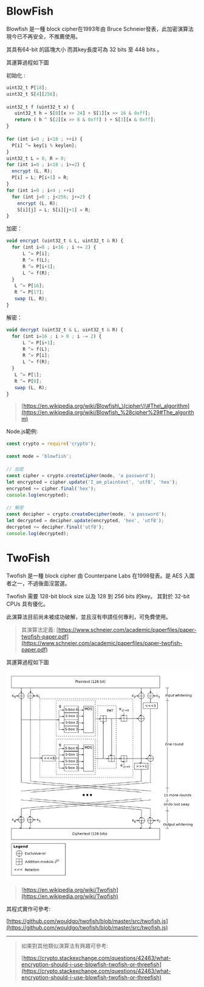# BlowFish

Blowfish 是一種 block cipher在1993年由 Bruce Schneier發表，此加密演算法現今已不再安全，不推薦使用。

其具有64-bit 的區塊大小 而其key長度可為 32 bits 至 448 bits 。

其運算過程如下圖

初始化 :

```js
uint32_t P[18];
uint32_t S[4][256];

uint32_t f (uint32_t x) {
   uint32_t h = S[0][x >> 24] + S[1][x >> 16 & 0xff];
   return ( h ^ S[2][x >> 8 & 0xff] ) + S[3][x & 0xff];
}

for (int i=0 ; i<18 ; ++i) {
  P[i] ^= key[i % keylen];
}
uint32_t L = 0, R = 0;
for (int i=0 ; i<18 ; i+=2) {
  encrypt (L, R);
  P[i] = L; P[i+1] = R;
}
for (int i=0 ; i<4 ; ++i)
  for (int j=0 ; j<256; j+=2) {
    encrypt (L, R);
    S[i][j] = L; S[i][j+1] = R;
}
```

加密：

```js
void encrypt (uint32_t & L, uint32_t & R) {
  for (int i=0 ; i<16 ; i += 2) {
      L ^= P[i];
      R ^= f(L);
      R ^= P[i+1];
      L ^= f(R);
  }
   L ^= P[16];
   R ^= P[17];
   swap (L, R);
}
```

解密：

```js
void decrypt (uint32_t & L, uint32_t & R) {
  for (int i=16 ; i > 0 ; i -= 2) {
      L ^= P[i+1];
      R ^= f(L);
      R ^= P[i];
      L ^= f(R);
  }
   L ^= P[1];
   R ^= P[0];
   swap (L, R);
}
```

> [https://en.wikipedia.org/wiki/Blowfish\_\(cipher\)\#The\_algorithm](https://en.wikipedia.org/wiki/Blowfish_%28cipher%29#The_algorithm)

Node.js範例:

```js
const crypto = require('crypto');

const mode = 'blowfish';

// 加密
const cipher = crypto.createCipher(mode, 'a password');
let encrypted = cipher.update('I_am_plaintext', 'utf8', 'hex');
encrypted += cipher.final('hex');
console.log(encrypted);

// 解密
const decipher = crypto.createDecipher(mode, 'a password');
let decrypted = decipher.update(encrypted, 'hex', 'utf8');
decrypted += decipher.final('utf8');
console.log(decrypted);
```

# TwoFish

Twofish 是一種 block cipher 由 Counterpane Labs 在1998發表。是 AES 入圍者之一，不過後面沒當選。

Twofish 需要 128-bit block size 以及 128 到 256 bits 的key。 其對於 32-bit CPUs 具有優化。

此演算法目前尚未被成功破解，並且沒有申請任何專利，可免費使用。

> 其演算法定義: [https://www.schneier.com/academic/paperfiles/paper-twofish-paper.pdf](https://www.schneier.com/academic/paperfiles/paper-twofish-paper.pdf)

其運算過程如下圖

![](/assets/Twofishalgo.svg.png)

> [https://en.wikipedia.org/wiki/Twofish](https://en.wikipedia.org/wiki/Twofish)

其程式實作可參考:

[https://github.com/wouldgo/twofish/blob/master/src/twofish.js](https://github.com/wouldgo/twofish/blob/master/src/twofish.js)

---

> 如果對其他類似演算法有興趣可參考:
>
> [https://crypto.stackexchange.com/questions/42463/what-encryption-should-i-use-blowfish-twofish-or-threefish](https://crypto.stackexchange.com/questions/42463/what-encryption-should-i-use-blowfish-twofish-or-threefish)



